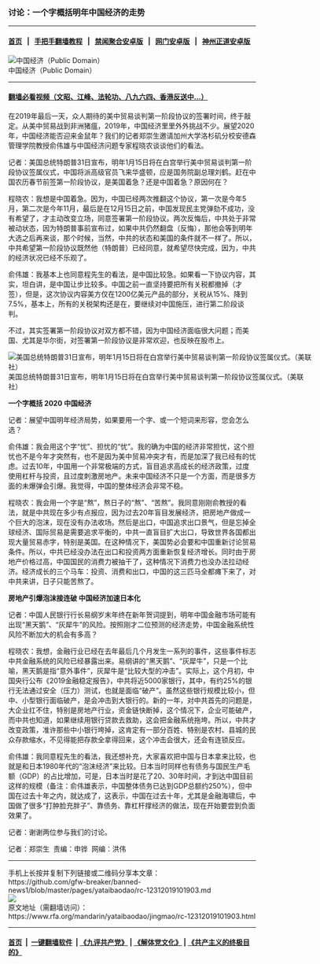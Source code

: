 ### 讨论：一个字概括明年中国经济的走势
------------------------

#### [首页](https://github.com/gfw-breaker/banned-news1/blob/master/README.md) &nbsp;&nbsp;|&nbsp;&nbsp; [手把手翻墙教程](https://github.com/gfw-breaker/guides/wiki) &nbsp;&nbsp;|&nbsp;&nbsp; [禁闻聚合安卓版](https://github.com/gfw-breaker/bn-android) &nbsp;&nbsp;|&nbsp;&nbsp; [网门安卓版](https://github.com/oGate2/oGate) &nbsp;&nbsp;|&nbsp;&nbsp; [神州正道安卓版](https://github.com/SzzdOgate/update) 



<div id="headerimg">
 <img alt="中国经济（Public Domain）" src="https://www.rfa.org/mandarin/yataibaodao/jingmao/rc-12312019101903.html/yt1231e.jpg/image" title="中国经济（Public Domain）"/>
 <div id="headerimgcontents">
  <div id="headerimgcaption">
   <span>
    中国经济（Public Domain）
   </span>
   <!-- zoomattribute -->
  </div>
  <!-- headerimgcaption -->
 </div>
 <!-- headerimagecontents -->
</div>

<hr/>


#### [翻墙必看视频（文昭、江峰、法轮功、八九六四、香港反送中...）](https://github.com/gfw-breaker/banned-news1/blob/master/pages/link3.md)

<div id="storytext">
 <div>
  <div class="slot_header">
  </div>
 </div>
 <p>
  在2019年最后一天，众人期待的美中贸易谈判第一阶段协议的签署时间，终于敲定。从美中贸易战到非洲猪瘟，2019年，中国经济里里外外挑战不少。展望2020年，中国经济能否迎来金鼠年？我们的记者郑崇生邀请加州大学洛杉矶分校安德森管理学院教授俞伟雄与中国经济问题专家程晓农谈谈他们的看法。
 </p>
 <p>
 </p>
 <p>
 </p>
 <p>
  记者：美国总统特朗普31日宣布，明年1月15日将在白宫举行美中贸易谈判第一阶段协议签属仪式，中国将派高级官员飞来华盛顿，应是国务院副总理刘鹤。赶在中国农历春节前签第一阶段协议，是美国着急？还是中国着急？原因何在？
 </p>
 <p>
  程晓农：我想是中国着急。因为，中国已经两次推翻这个协议，第一次是今年5月，第二次是今年11月，最后是在12月15日之前，中国发现民主党弹劾不成功，没有希望了，才主动改变立场，同意签署第一阶段协议。两次反悔后，中共处于非常被动状态，因为特朗普事前宣布过，如果中共仍然翻盘（反悔），那他会等到明年大选之后再来谈，那个时候，当然，中共的状态和美国的条件就不一样了。所以，中共希望第一阶段协议既然他（特朗普）已经同意，就希望尽快完成，因为，中共的经济状况已经不乐观了。
 </p>
 <p>
  俞伟雄：我基本上也同意程先生的看法，是中国比较急。如果看一下协议内容，其实，坦白讲，是中国让步比较多。中国之前一直坚持要把所有关税都撤掉（才签），但是，这次协议内容美方仅在1200亿美元产品的部分，关税从15%、降到7.5%，基本上，所有的关税架构还是在，要继续对中国施压，进行第二阶段谈判。
 </p>
 <p>
  不过，其实签署第一阶段协议对双方都不错，因为中国经济面临很大问题；而美国、尤其是华尔街，对签署第一阶段协议是非常欢迎，也反映在股市上。
 </p>
 <p>
  <div class="image-inline captioned" style="width:622px;">
   <div style="width:622px;">
    <img alt="美国总统特朗普31日宣布，明年1月15日将在白宫举行美中贸易谈判第一阶段协议签属仪式。（美联社）" src="https://www.rfa.org/mandarin/yataibaodao/jingmao/rc-12312019101903.html/yt1231.jpg" title="美国总统特朗普31日宣布，明年1月15日将在白宫举行美中贸易谈判第一阶段协议签属仪式。（美联社）"/>
   </div>
   <div class="image-caption">
    <span style="width:622px;">
     美国总统特朗普31日宣布，明年1月15日将在白宫举行美中贸易谈判第一阶段协议签属仪式。（美联社）
    </span>
    <span class="copyright">
    </span>
   </div>
  </div>
 </p>
 <p>
  <b>
  </b>
 </p>
 <p>
  <b>
   一个字概括
  </b>
  <b>
   2020
  </b>
  <b>
   中国经济
  </b>
  <b>
  </b>
 </p>
 <p>
  记者：展望中国明年经济局势，如果要用一个字、或一个短词来形容，您会怎么选？
 </p>
 <p>
  俞伟雄：我会用这个字“忧”、担忧的“忧”。我的确为中国的经济非常担忧，这个担忧也不是今年才突然有，也不是因为美中贸易冲突才有，而是加深了我已经有的忧虑。过去10年，中国用一个非常极端的方式，盲目追求高成长的经济政策，过度使用杠杆与投资，且过度刺激房地产。未来中国经济不只是一个方面，而是很多方面的未爆弹会引爆。我觉得，中国的整体经济会非常不稳。
 </p>
 <p>
  程晓农：我会用一个字是“熬”，熬日子的“熬”、“苦熬”。我同意刚刚俞教授的看法，就是中共现在多少有点报应，因为过去20年盲目发展经济，把房地产做成一个巨大的泡沫，现在没有办法收场。然后是出口，中国追求出口景气，但是忘掉全球经济、国际贸易是需要追求平衡的，中共一直盲目扩大出口，导致世界各国都出现大量贸易赤字，特别是美国。在这种情况下，美国势必会要和中国重新讨论贸易条件。所以，中共已经没办法在出口和投资两方面重新恢复经济增长。同时由于房地产价格过高，中国国民的消费力被抽干了，这种情况下消费力也没办法拉动经济。经济成长的三个马车：投资、消费和出口，中国的这三匹马全都瘫下来了，对中共来讲，日子只能苦熬了。
 </p>
 <p>
  <b>
  </b>
 </p>
 <p>
  <b>
   房地产引爆泡沫接连破
  </b>
  <b>
  </b>
  <b>
   中国经济加速日本化
  </b>
  <b>
  </b>
 </p>
 <p>
  记者：中国人民银行行长易纲岁末年终在新年贺词提到，明年中国金融市场可能有出现“黑天鹅”、“灰犀牛”的风险。按照刚才二位预测的经济走势，中国金融系统性风险不断加大的机会有多高？
 </p>
 <p>
  程晓农：我想，金融行业已经在去年最后几个月发生一系列的事件，这些事件标志中共金融系统的风险已经暴露出来。易纲讲的“黑天鹅”、“灰犀牛”，只是一个比喻，黑天鹅是指“意外事件”，灰犀牛是“比较大型的冲击”。实际上，这个月初，中国央行公布《2019金融稳定报告》，中共将近5000家银行，其中，有约25%的银行无法通过安全（压力）测试，也就是面临“破产”。虽然这些银行规模比较小，但中、小型银行面临破产，是会冲击到大银行的。新的一年，对中共首先的问题是，大企业扛不住，特别是房地产行业，资金链快断掉，这个情况下，企业可能破产，而中共也知道，如果继续用银行贷款去救助，这会把金融系统拖垮。所以，中共才改变政策，准许那些中小银行垮掉，这肯定有一部分百姓、特别是农村、县城的民众存款缩水，不见得能把存款全拿得回来，这个冲击会很大，还会有连锁反应。
 </p>
 <p>
  俞伟雄：我同意程先生的看法，我还想补充，大家喜欢把中国与日本拿来比较，也就是和日本1980年代的“泡沫经济”来比较。日本当时同样也有债务与国民生产毛额（GDP）的占比增加，可是，日本当时是花了20、30年时间，才到达中国目前这样的规模（备注：俞伟雄表示，中国整体债务已达到GDP总额约250%），但中国在过去十年之内，就达成了，这表示，中国在过去十年，尤其是金融海啸后，中国做了很多“打肿脸充胖子”、靠债务、靠杠杆撑经济的做法，现在开始要尝到负面效果了。
 </p>
 <p>
  记者：谢谢两位参与我们的讨论。
 </p>
 <p>
 </p>
 <p>
  记者：郑崇生  责编：申铧  网编：洪伟
 </p>
</div>

<hr/>
手机上长按并复制下列链接或二维码分享本文章：<br/>
https://github.com/gfw-breaker/banned-news1/blob/master/pages/yataibaodao/rc-12312019101903.md <br/>
<a href='https://github.com/gfw-breaker/banned-news1/blob/master/pages/yataibaodao/rc-12312019101903.md'><img src='https://github.com/gfw-breaker/banned-news1/blob/master/pages/yataibaodao/rc-12312019101903.md.png'/></a> <br/>
原文地址（需翻墙访问）：https://www.rfa.org/mandarin/yataibaodao/jingmao/rc-12312019101903.html


------------------------
#### [首页](https://github.com/gfw-breaker/banned-news1/blob/master/README.md) &nbsp;|&nbsp; [一键翻墙软件](https://github.com/gfw-breaker/nogfw/blob/master/README.md) &nbsp;| [《九评共产党》](https://github.com/gfw-breaker/9ping.md/blob/master/README.md#九评之一评共产党是什么) | [《解体党文化》](https://github.com/gfw-breaker/jtdwh.md/blob/master/README.md) | [《共产主义的终极目的》](https://github.com/gfw-breaker/gczydzjmd.md/blob/master/README.md)


<img src='http://gfw-breaker.win/banned-news/pages/yataibaodao/rc-12312019101903.md' width='0px' height='0px'/>